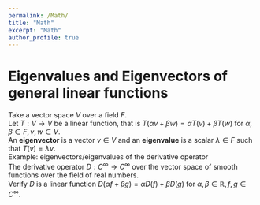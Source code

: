 ```yaml
---
permalink: /Math/
title: "Math"
excerpt: "Math"
author_profile: true
---
```


Eigenvalues and Eigenvectors of general linear functions
=
Take a vector space $V$ over a field $F$.
<br/>
Let $T: V \to V$ be a linear function, that is
$T\left(\alpha v + \beta w \right) = \alpha T\left( v \right) + \beta T\left( w \right)$ for $\alpha, \beta \in F, v,w \in V$.
<br/>
An 
**eigenvector** is a vector $v \in V$ 
and an 
**eigenvalue** is a scalar $\lambda \in F$ 
such that 
$T(v) = \lambda v$. 
<br/>
Example: eigenvectors/eigenvalues of the derivative operator
<br/>
The derivative operator $D: C^{\infty} \to C^{\infty}$ 
over the vector space of smooth functions over the field of real numbers. 
<br/>
Verify $D$ is a linear function 
$D\left(\alpha f + \beta g \right) = \alpha D\left( f \right) + \beta D\left( g \right)$ for $\alpha, \beta \in \mathbb{R}, f,g \in C^{\infty}$.
